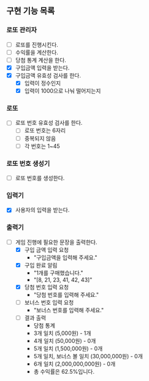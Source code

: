 ## 구현 기능 목록

### 로또 관리자
- [ ] 로또를 진행시킨다.
- [ ] 수익률을 계산한다.
- [ ] 당첨 통계 계산을 한다.
- [x] 구입금액 입력을 받는다.
- [x] 구입금액 유효성 검사를 한다.
  - [x] 입력이 정수인지
  - [x] 입력이 1000으로 나눠 떨어지는지

### 로또
- [ ] 로또 번호 유효성 검사를 한다.
  - [ ] 로또 번호는 6자리
  - [ ] 중복되지 않음
  - [ ] 각 번호는 1~45

### 로또 번호 생성기
- [ ] 로또 번호를 생성한다.

### 입력기
- [x] 사용자의 입력을 받는다.

### 출력기
- [ ] 게임 진행에 필요한 문장을 출력한다.
  - [x] 구입 금액 입력 요청
    - "구입금액을 입력해 주세요."
  - [x] 구입 완료 알림
    - "1개를 구매했습니다."
    - "[8, 21, 23, 41, 42, 43]" 
  - [x] 당첨 번호 입력 요청
    - "당첨 번호를 입력해 주세요."
  - [ ] 보너스 번호 입력 요청
    - "보너스 번호를 입력해 주세요."
  - [ ] 결과 출력
    - 당첨 통계
    - 3개 일치 (5,000원) - 1개
    - 4개 일치 (50,000원) - 0개
    - 5개 일치 (1,500,000원) - 0개
    - 5개 일치, 보너스 볼 일치 (30,000,000원) - 0개
    - 6개 일치 (2,000,000,000원) - 0개
    - 총 수익률은 62.5%입니다.
 


